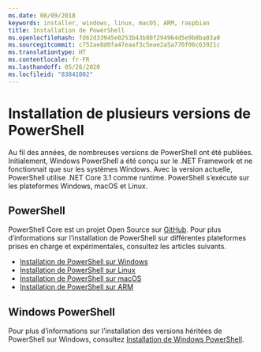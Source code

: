 ```yaml
---
ms.date: 08/09/2018
keywords: installer, windows, linux, macOS, ARM, raspbian
title: Installation de PowerShell
ms.openlocfilehash: fd62d33945e0253b43b80f294964d5e9b8ba03a0
ms.sourcegitcommit: c752ae8d0fa47eaaf3c5eae2a5a770f06c63921c
ms.translationtype: HT
ms.contentlocale: fr-FR
ms.lasthandoff: 05/26/2020
ms.locfileid: "83841002"
---
```

# <a name="installing-various-versions-of-powershell"></a>Installation de plusieurs versions de PowerShell

Au fil des années, de nombreuses versions de PowerShell ont été publiées. Initialement, Windows PowerShell a été conçu sur le .NET Framework et ne fonctionnait que sur les systèmes Windows. Avec la version actuelle, PowerShell utilise .NET Core 3.1 comme runtime. PowerShell s’exécute sur les plateformes Windows, macOS et Linux.

## <a name="powershell"></a>PowerShell

PowerShell Core est un projet Open Source sur [GitHub](https://github.com/powershell/powershell). Pour plus d’informations sur l’installation de PowerShell sur différentes plateformes prises en charge et expérimentales, consultez les articles suivants.

- [Installation de PowerShell sur Windows](Installing-PowerShell-Core-on-Windows.md)
- [Installation de PowerShell sur Linux](Installing-PowerShell-Core-on-Linux.md)
- [Installation de PowerShell sur macOS](Installing-PowerShell-Core-on-macOS.md)
- [Installation de PowerShell sur ARM](PowerShell-Core-on-ARM.md)

## <a name="windows-powershell"></a>Windows PowerShell

Pour plus d’informations sur l’installation des versions héritées de PowerShell sur Windows, consultez [Installation de Windows PowerShell](../windows-powershell/install/installing-windows-powershell.md).
